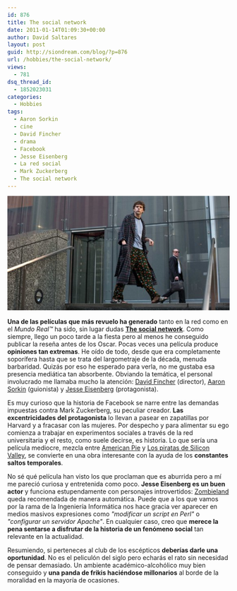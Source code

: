 ```yaml
---
id: 876
title: The social network
date: 2011-01-14T01:09:30+00:00
author: David Saltares
layout: post
guid: http://siondream.com/blog/?p=876
url: /hobbies/the-social-network/
views:
  - 781
dsq_thread_id:
  - 1852023031
categories:
  - Hobbies
tags:
  - Aaron Sorkin
  - cine
  - David Fincher
  - drama
  - Facebook
  - Jesse Eisenberg
  - La red social
  - Mark Zuckerberg
  - The social network
---
```


![the-social-network.jpg](/img/wp/the-social-network.jpg)

**Una de las películas que más revuelo ha generado** tanto en la red como en el *Mundo Real™* ha sido, sin lugar dudas **[The social network](http://www.imdb.com/title/tt1285016/)**. Como siempre, llego un poco tarde a la fiesta pero al menos he conseguido publicar la reseña antes de los Oscar. Pocas veces una película produce **opiniones tan extremas**. He oído de todo, desde que era completamente soporífera hasta que se trata del largometraje de la década, menuda barbaridad. Quizás por eso he esperado para verla, no me gustaba esa presencia mediática tan absorbente. Obviando la temática, el personal involucrado me llamaba mucho la atención: [David Fincher](http://www.imdb.com/name/nm0000399/) (director), [Aaron Sorkin](http://www.imdb.com/name/nm0815070/) (guionista) y [Jesse Eisenberg](http://www.imdb.com/name/nm0251986/) (protagonista).

Es muy curioso que la historia de Facebook se narre entre las demandas impuestas contra Mark Zuckerberg, su peculiar creador. **Las excentricidades del protagonista** lo llevan a pasear en zapatillas por Harvard y a fracasar con las mujeres. Por despecho y para alimentar su ego comienza a trabajar en experimentos sociales a través de la red universitaria y el resto, como suele decirse, es historia. Lo que sería una película mediocre, mezcla entre [American Pie](http://www.imdb.com/title/tt0163651/) y [Los piratas de Silicon Valley](http://www.imdb.com/title/tt0168122/), se convierte en una obra interesante con la ayuda de los **constantes saltos temporales**.

No sé qué película han visto los que proclaman que es aburrida pero a mí me pareció curiosa y entretenida como poco. **Jesse Eisenberg es un buen actor** y funciona estupendamente con personajes introvertidos: [Zombieland](http://www.imdb.com/title/tt1156398/) queda recomendada de manera automática. Puede que a los que vamos por la rama de la Ingeniería Informática nos hace gracia ver aparecer en medios masivos expresiones como *"modificar un script en Perl"* o *"configurar un servidor Apache"*. En cualquier caso, creo que **merece la pena sentarse a disfrutar de la historia de un fenómeno social** tan relevante en la actualidad.

Resumiendo, si perteneces al club de los escépticos **deberías darle una oportunidad**. No es el peliculón del siglo pero echarás el rato sin necesidad de pensar demasiado. Un ambiente académico-alcohólico muy bien conseguido y **una panda de frikis haciéndose millonarios** al borde de la moralidad en la mayoría de ocasiones.